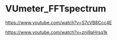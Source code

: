 # VUmeter_FFTspectrum

https://www.youtube.com/watch?v=S7cVB8Ccc4E

https://www.youtube.com/watch?v=znj9aHrsq1k
